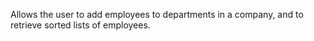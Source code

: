 Allows the user to add employees to departments in a company, and to retrieve sorted lists of employees.
